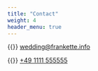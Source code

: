 ```yaml
---
title: "Contact"
weight: 4
header_menu: true
---
```


{{<icon class="fa fa-envelope">}}&nbsp;[wedding@frankette.info](mailto:wedding@frankette.info)

{{<icon class="fa fa-phone">}}&nbsp;[+49 1111 555555](tel:+491111555555)
